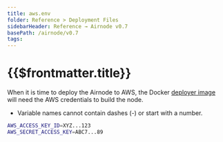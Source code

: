 ```yaml
---
title: aws.env
folder: Reference > Deployment Files
sidebarHeader: Reference → Airnode v0.7
basePath: /airnode/v0.7
tags:
---
```


<reference-VersionPicklist/>

# {{$frontmatter.title}}

When it is time to deploy the Airnode to AWS, the Docker
[deployer image](../../grp-providers/docker/deployer-image.md) will need the AWS
credentials to build the node.

- Variable names cannot contain dashes (-) or start with a number.

```bash
AWS_ACCESS_KEY_ID=XYZ...123
AWS_SECRET_ACCESS_KEY=ABC7...89
```
